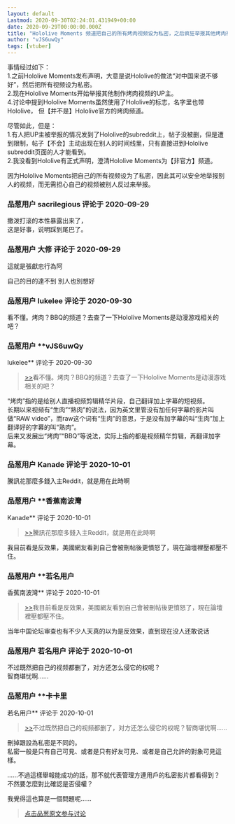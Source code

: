 ```yaml
---
layout: default
Lastmod: 2020-09-30T02:24:01.431949+00:00
date: 2020-09-29T00:00:00.000Z
title: "Hololive Moments 频道把自己的所有烤肉视频设为私密，之后疯狂举报其他烤肉视频“侵权”"
author: "vJS6uwQy"
tags: [vtuber]
---
```


事情经过如下：  
1.之前Hololive Moments发布声明，大意是说Hololive的做法“对中国来说不够好”，然后把所有视频设为私密。  
2.现在Hololive Moments开始举报其他制作烤肉视频的UP主。  
4.讨论中提到Hololive Moments虽然使用了Hololive的标志，名字里也带Hololive， 但【并不是】Hololive官方的烤肉频道。  
  
尽管如此，但是：  
1.有人把UP主被举报的情况发到了Hololive的subreddit上，帖子没被删，但是遭到限制，帖子【不会】主动出现在别人的时间线里，只有直接进到Hololive subreddit页面的人才能看到。  
2.我没看到Hololive有正式声明，澄清Hololive Moments为【非官方】频道。  
  
因为Hololive Moments把自己的所有视频设为了私密，因此其可以安全地举报别人的视频，而无需担心自己的视频被别人反过来举报。

            
### 品葱用户 **sacrilegious** 评论于 2020-09-29
        
撒泼打滚的本性暴露出来了，  
这是好事，说明踩到尾巴了。
        


            
### 品葱用户 **大修** 评论于 2020-09-29
        
這就是張獻忠行為阿  
  
自己的目的達不到 別人也別想好
        


            
### 品葱用户 **lukelee** 评论于 2020-09-30
        
看不懂。烤肉？BBQ的频道？去查了一下Hololive Moments是动漫游戏相关的吧？
        


            
### 品葱用户 **vJS6uwQy 
lukelee** 评论于 2020-09-30
        
> [\>>]( "/article/item_id-506510#")看不懂。烤肉？BBQ的频道？去查了一下Hololive Moments是动漫游戏相关的吧？

  
“烤肉”指的是给别人直播视频剪辑精华片段，自己翻译加上字幕的短视频。  
长期以来视频有“生肉”“熟肉”的说法，因为英文里管没有加任何字幕的影片叫做“RAW video”，而raw这个词有“生肉”的意思，于是没有加字幕的叫“生肉”加上翻译好的字幕的叫“熟肉”。  
后来又发展出“烤肉”“BBQ”等说法，实际上指的都是视频精华剪辑，再翻译加字幕。
        


            
### 品葱用户 **Kanade** 评论于 2020-10-01
        
騰訊花那麼多錢入主Reddit，就是用在此時啊
        


            
### 品葱用户 **香蕉南波灣 
Kanade** 评论于 2020-10-01
        
> [\>>]( "/article/item_id-506534#")騰訊花那麼多錢入主Reddit，就是用在此時啊

  
我目前看是反效果，美國網友看到自己會被刪帖後更憤怒了，現在論壇裡壓都壓不住。
        


            
### 品葱用户 **若名用户 
香蕉南波灣** 评论于 2020-10-01
        
> [\>>]( "/article/item_id-506547#")我目前看是反效果，美國網友看到自己會被刪帖後更憤怒了，現在論壇裡壓都壓不住。

  
  
当年中国论坛审查也有不少人天真的以为是反效果，直到现在没人还敢说话
        


            
### 品葱用户 **若名用户** 评论于 2020-10-01
        
不过既然把自己的视频都删了，对方还怎么侵它的权呢？  
智商堪忧啊……
        


            
### 品葱用户 **卡卡里 
若名用户** 评论于 2020-10-01
        
> [\>>]( "/article/item_id-506550#")不过既然把自己的视频都删了，对方还怎么侵它的权呢？智商堪忧啊……

  
  
刪掉跟設為私密是不同的。  
私密一般是只有自己可見、或者是只有好友可見、或者是自己允許的對象可見這樣。  
  
......不過這樣舉報能成功的話，那不就代表管理方連用戶的私密影片都看得到？  
不然要怎麼對比確認是否侵權？  
  
我覺得這也算是一個問題呢......
        






> [点击品葱原文参与讨论](https://pincong.rocks/article/24580)


